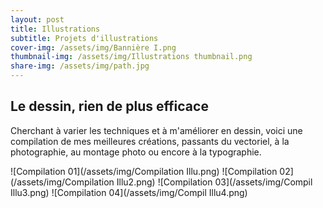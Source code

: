```yaml
---
layout: post
title: Illustrations
subtitle: Projets d'illustrations
cover-img: /assets/img/Bannière I.png
thumbnail-img: /assets/img/Illustrations thumbnail.png
share-img: /assets/img/path.jpg
---
```


## Le dessin, rien de plus efficace

Cherchant à varier les techniques et à m'améliorer en dessin, voici une compilation de mes meilleures créations, passants du vectoriel, à la photographie, au montage photo ou encore à la typographie.

![Compilation 01](/assets/img/Compilation Illu.png)
![Compilation 02](/assets/img/Compilation Illu2.png)
![Compilation 03](/assets/img/Compil Illu3.png)
![Compilation 04](/assets/img/Compil Illu4.png)
